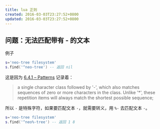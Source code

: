 ```yaml
---
title: lua 正则
created: 2016-03-03T23:27:52+0800
updated: 2016-03-03T23:27:52+0800
---
```



## 问题：无法匹配带有 - 的文本

例子

```lua
s='neo-tree filesystem'
s.find('^neo-tree') -- 返回 nil
```

这是因为 [6.4.1 – Patterns](https://www.lua.org/manual/5.4/manual.html#6.4.1) 记录着：

> a single character class followed by '-', which also matches sequences of zero or more characters in the class. Unlike '*', these repetition items will always match the shortest possible sequence;

所以 `-` 是特殊字符，如果要匹配文本 `-`，就需要转义，用 `%-` 去匹配文本 `-`。

```lua
s='neo-tree filesystem'
s.find('^neo%-tree') -- 返回 1 8
```
